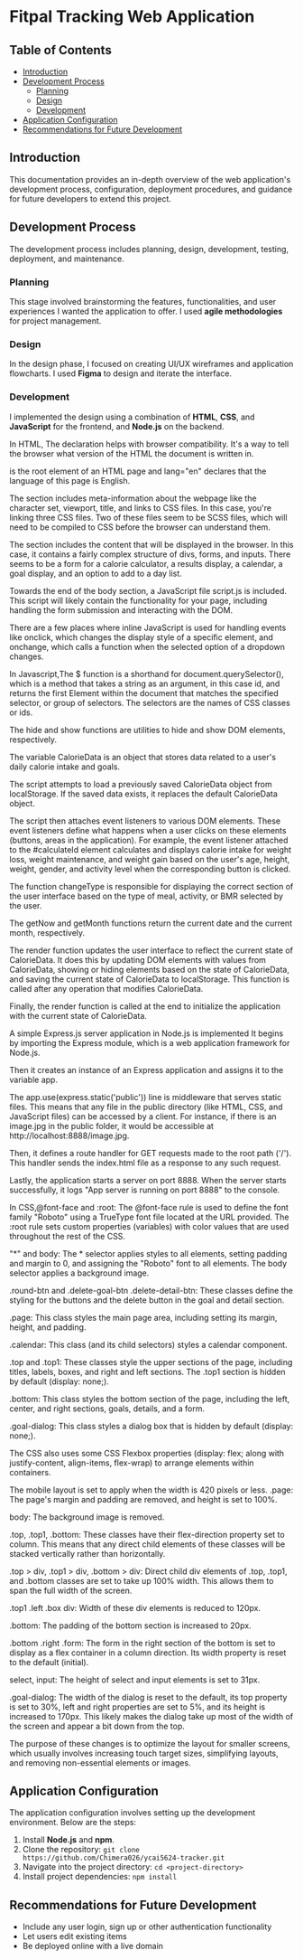 # Fitpal Tracking Web Application

## Table of Contents

- [Introduction](#introduction)
- [Development Process](#development-process)
    - [Planning](#planning)
    - [Design](#design)
    - [Development](#development)
- [Application Configuration](#application-configuration)
- [Recommendations for Future Development](#recommendations-for-future-development)


## Introduction

This documentation provides an in-depth overview of the web application's development process, configuration, deployment procedures, and guidance for future developers to extend this project. 

## Development Process

The development process includes planning, design, development, testing, deployment, and maintenance.

### Planning 

This stage involved brainstorming the features, functionalities, and user experiences I wanted the application to offer. I used **agile methodologies** for project management.

### Design 

In the design phase, I focused on creating UI/UX wireframes and application flowcharts. I used **Figma** to design and iterate the interface.

### Development 

I implemented the design using a combination of **HTML**, **CSS**, and **JavaScript** for the frontend, and **Node.js** on the backend.

In HTML, The <!DOCTYPE html> declaration helps with browser compatibility. It's a way to tell the browser what version of the HTML the document is written in.

<html lang="en"> is the root element of an HTML page and lang="en" declares that the language of this page is English.

The <head> section includes meta-information about the webpage like the character set, viewport, title, and links to CSS files. In this case, you're linking three CSS files. Two of these files seem to be SCSS files, which will need to be compiled to CSS before the browser can understand them.

The <body> section includes the content that will be displayed in the browser. In this case, it contains a fairly complex structure of divs, forms, and inputs. There seems to be a form for a calorie calculator, a results display, a calendar, a goal display, and an option to add to a day list.

Towards the end of the body section, a JavaScript file script.js is included. This script will likely contain the functionality for your page, including handling the form submission and interacting with the DOM.

There are a few places where inline JavaScript is used for handling events like onclick, which changes the display style of a specific element, and onchange, which calls a function when the selected option of a dropdown changes.

In Javascript,The $ function is a shorthand for document.querySelector(), which is a method that takes a string as an argument, in this case id, and returns the first Element within the document that matches the specified selector, or group of selectors. The selectors are the names of CSS classes or ids.

The hide and show functions are utilities to hide and show DOM elements, respectively.

The variable CalorieData is an object that stores data related to a user's daily calorie intake and goals.

The script attempts to load a previously saved CalorieData object from localStorage. If the saved data exists, it replaces the default CalorieData object.

The script then attaches event listeners to various DOM elements. These event listeners define what happens when a user clicks on these elements (buttons, areas in the application). For example, the event listener attached to the #calculateId element calculates and displays calorie intake for weight loss, weight maintenance, and weight gain based on the user's age, height, weight, gender, and activity level when the corresponding button is clicked.

The function changeType is responsible for displaying the correct section of the user interface based on the type of meal, activity, or BMR selected by the user.

The getNow and getMonth functions return the current date and the current month, respectively.

The render function updates the user interface to reflect the current state of CalorieData. It does this by updating DOM elements with values from CalorieData, showing or hiding elements based on the state of CalorieData, and saving the current state of CalorieData to localStorage. This function is called after any operation that modifies CalorieData.

Finally, the render function is called at the end to initialize the application with the current state of CalorieData.

A simple Express.js server application in Node.js is implemented
It begins by importing the Express module, which is a web application framework for Node.js.

Then it creates an instance of an Express application and assigns it to the variable app.

The app.use(express.static('public')) line is middleware that serves static files. This means that any file in the public directory (like HTML, CSS, and JavaScript files) can be accessed by a client. For instance, if there is an image.jpg in the public folder, it would be accessible at http://localhost:8888/image.jpg.

Then, it defines a route handler for GET requests made to the root path ('/'). This handler sends the index.html file as a response to any such request.

Lastly, the application starts a server on port 8888. When the server starts successfully, it logs "App server is running on port 8888" to the console.

In CSS,@font-face and :root: The @font-face rule is used to define the font family "Roboto" using a TrueType font file located at the URL provided. The :root rule sets custom properties (variables) with color values that are used throughout the rest of the CSS.

"*" and body: The * selector applies styles to all elements, setting padding and margin to 0, and assigning the "Roboto" font to all elements. The body selector applies a background image.

.round-btn and .delete-goal-btn .delete-detail-btn: These classes define the styling for the buttons and the delete button in the goal and detail section.

.page: This class styles the main page area, including setting its margin, height, and padding.

.calendar: This class (and its child selectors) styles a calendar component.

.top and .top1: These classes style the upper sections of the page, including titles, labels, boxes, and right and left sections. The .top1 section is hidden by default (display: none;).

.bottom: This class styles the bottom section of the page, including the left, center, and right sections, goals, details, and a form.

.goal-dialog: This class styles a dialog box that is hidden by default (display: none;).

The CSS also uses some CSS Flexbox properties (display: flex; along with justify-content, align-items, flex-wrap) to arrange elements within containers.

The mobile layout is set to apply when the width is 420 pixels or less.
.page: The page's margin and padding are removed, and height is set to 100%.

body: The background image is removed.

.top, .top1, .bottom: These classes have their flex-direction property set to column. This means that any direct child elements of these classes will be stacked vertically rather than horizontally.

.top > div, .top1 > div, .bottom > div: Direct child div elements of .top, .top1, and .bottom classes are set to take up 100% width. This allows them to span the full width of the screen.

.top1 .left .box div: Width of these div elements is reduced to 120px.

.bottom: The padding of the bottom section is increased to 20px.

.bottom .right .form: The form in the right section of the bottom is set to display as a flex container in a column direction. Its width property is reset to the default (initial).

select, input: The height of select and input elements is set to 31px.

.goal-dialog: The width of the dialog is reset to the default, its top property is set to 30%, left and right properties are set to 5%, and its height is increased to 170px. This likely makes the dialog take up most of the width of the screen and appear a bit down from the top.

The purpose of these changes is to optimize the layout for smaller screens, which usually involves increasing touch target sizes, simplifying layouts, and removing non-essential elements or images.

## Application Configuration 

The application configuration involves setting up the development environment. Below are the steps:

1. Install **Node.js** and **npm**.
2. Clone the repository: `git clone https://github.com/Chimera026/ycai5624-tracker.git`
3. Navigate into the project directory: `cd <project-directory>`
4. Install project dependencies: `npm install`

## Recommendations for Future Development 

- Include any user login, sign up or other authentication functionality
- Let users edit existing items
- Be deployed online with a live domain